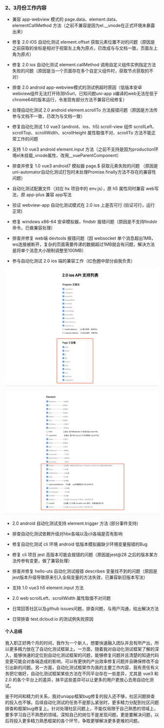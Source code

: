 ### 2、3月份工作内容

- 兼容 app-webview 模式的 page.data、element.data、elementCallMethod 方法（之前不兼容是因为el.__vnode在正式环境未暴露出来）
- 修复 2.0 iOS 自动化测试 element.offset 获取元素位置不对的问题（原因是之前获取的坐标是相对于视窗左上角为原点，已改成与与文档一致，页面左上角为原点）
- 修复 2.0 ios 自动化测试 element.callMethod 调用自定义组件实例指定方法失败的问题（原因是当一个页面存在多个自定义组件时，获取节点获取的不对）
- 排查 2.0 android app-webview模式的测试例超时原因（低版本安卓webview组件无法打开待测h5url，已知问题uni-app x编译的web无法在低于chrome64的版本运行，令发现有部分方法不兼容已经修复）
- 处理自动化测试 2.0 android element.scrollTo 方法报错问题（原因是方法传参与文档不一致，已改为与文档一致）
- 修复自动化测试 1.0 vue3 (android、ios、h5) scroll-view 组件 scrollLeft、scrollTop、scrollWidth、scrollHeight 属性取值不对、scrollTo 方法不能正常工作的问题
- 支持 1.0 vue3 android element.input 方法（之前不支持是因为production环境el未挂载_vnode属性，改用__vueParentComponent） 
- 排查并修复 1.0 vue3 android7 模拟器 page.$ 获取元素失败的问题 （原因是uni-automator自动化测试打包时未处理Promise.finally方法不存在的兼容性问题）
- 自动化测试配置文件（对应 hx 项目中的 env.js），原 h5 属性同时兼容 web写法，原 app-plus 兼容 app写法
- 验证 webview-app 自动化测试模式在 2.0 ios 上是否可行 (验证可行，运行正常)
- 修复 windows x86-64 安卓模拟器，findstr 报错问题（原因是不支持findstr命令，已做兼容处理）
- 排查并修复 web端 devtools 报错问题（因 websocket 单个消息超出1MB，ws连接被断开，复杂的页面需要传递的数据超过1MB就会有问题，解决方法是将单个消息大小限制调整至100MB）

- 参与自动化测试 2.0 ios 端的兼容工作（红色圈中部分由我负责）

![image-20240325103239491](../img/image-20240325103239491.png)

![image-20240325103300230](../img/image-20240325103300230.png)

- 2.0 android 自动化测试支持 element.trigger 方法 (部分事件支持)
- 排查自动化测试依赖升级对hbx各端以及cli各端是否有影响

- 修复自动化测试 cli 环境 android 低版本模拟器缺少环境变量报错的Bug 
- 修复 cli 项目 jest 高版本可能会报错的问题（原因是jest@28 之后的版本某方法传参有变更，做了兼容处理）
- 排查并修复 hello-uts 自动化测试报错 describes 变量找不到的问题（原因是jest版本升级导致原来引入全局变量的方法失效，已兼容新旧版本写法）
- 支持 1.0 vue3 h5 element.input 方法
- 2.0 web  scrollLeft、scrollWidth 属性取值不对问题
- 日常回答社区以及github issues问题，排查问题，与用户沟通，给出解决方法
- 日常排查 test.dcloud.io 的测试例失败原因



#### 个人总结

我入职正好两个月的时间，我作为一个新人，想要快速融入团队并且有所产出，所以更多精力放在了自动化测试框架上。一方面，随着我对自动化测试框架了解的深入，能够快速的定位到自动化测试框架的问题，能够修复问题并且清楚的知道代码变更可能会对各端造成的影响，可以有更快的产出效率修复问题并且确保修改不会引出新的问题。另一方面，自动化测试框架作为我的主要工作内容，我有责任有义务把它做好，自动化测试框架某些方法在不同平台存在一些差异，尤其是 vue3 和 2.0 的各个平台上的差异，抹平这些差异可以让更多的用户更放心去用自动化测试。

鉴于时间和精力的关系，我对uniapp框架bug修复的投入还不够，社区问题排查的投入也不够。后续自动化测试的任务不是那么紧张时，更多精力分配到社区问题排查和框架bug修复上。针对处理社区问题上，不能仅局限于自己熟悉的领域上，要多学习自己不熟悉的领域。深知自己的岗位不是发现问题，更是要解决问题，以后将投入更多精力熟悉框架的各个环节，争取更够解决更多更难的问题。